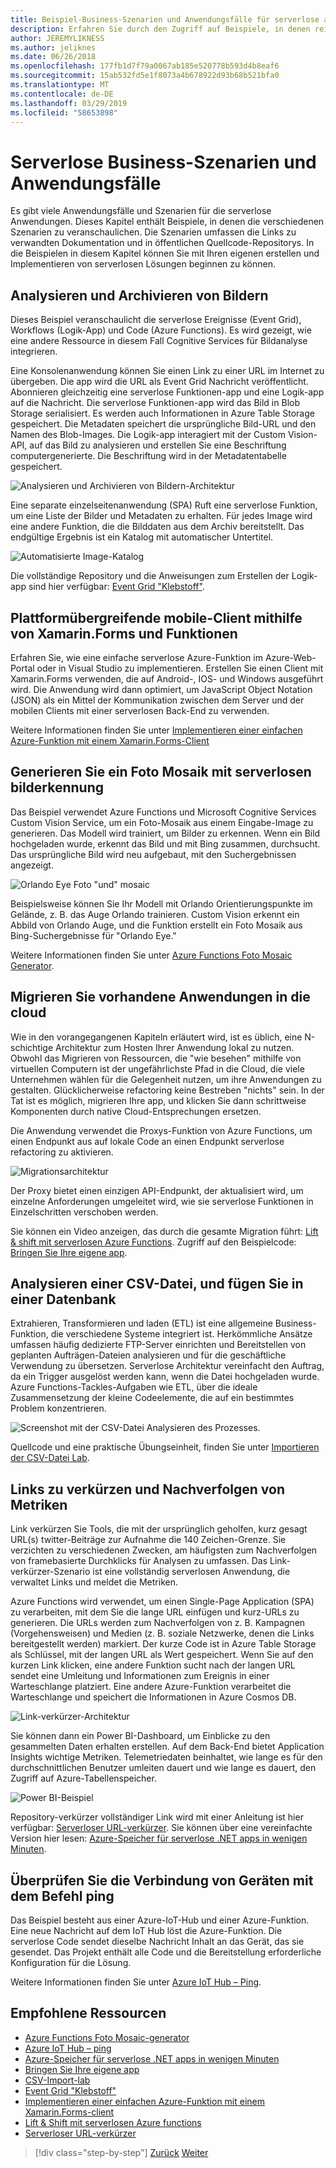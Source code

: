 ```yaml
---
title: Beispiel-Business-Szenarien und Anwendungsfälle für serverlose apps
description: Erfahren Sie durch den Zugriff auf Beispiele, in denen reichen von bildverarbeitung mobilen Back-Ends und ETL-Pipelines, serverlose Architektur mit einem praktischen Ansatz.
author: JEREMYLIKNESS
ms.author: jeliknes
ms.date: 06/26/2018
ms.openlocfilehash: 177fb1d7f79a0067ab185e520778b593d4b8eaf6
ms.sourcegitcommit: 15ab532fd5e1f8073a4b678922d93b68b521bfa0
ms.translationtype: MT
ms.contentlocale: de-DE
ms.lasthandoff: 03/29/2019
ms.locfileid: "58653898"
---
```

# <a name="serverless-business-scenarios-and-use-cases"></a>Serverlose Business-Szenarien und Anwendungsfälle

Es gibt viele Anwendungsfälle und Szenarien für die serverlose Anwendungen. Dieses Kapitel enthält Beispiele, in denen die verschiedenen Szenarien zu veranschaulichen. Die Szenarien umfassen die Links zu verwandten Dokumentation und in öffentlichen Quellcode-Repositorys. In die Beispielen in diesem Kapitel können Sie mit Ihren eigenen erstellen und Implementieren von serverlosen Lösungen beginnen zu können.

## <a name="analyze-and-archive-images"></a>Analysieren und Archivieren von Bildern

Dieses Beispiel veranschaulicht die serverlose Ereignisse (Event Grid), Workflows (Logik-App) und Code (Azure Functions). Es wird gezeigt, wie eine andere Ressource in diesem Fall Cognitive Services für Bildanalyse integrieren.

Eine Konsolenanwendung können Sie einen Link zu einer URL im Internet zu übergeben. Die app wird die URL als Event Grid Nachricht veröffentlicht. Abonnieren gleichzeitig eine serverlose Funktionen-app und eine Logik-app auf die Nachricht. Die serverlose Funktionen-app wird das Bild in Blob Storage serialisiert. Es werden auch Informationen in Azure Table Storage gespeichert. Die Metadaten speichert die ursprüngliche Bild-URL und den Namen des Blob-Images. Die Logik-app interagiert mit der Custom Vision-API, auf das Bild zu analysieren und erstellen Sie eine Beschriftung computergenerierte. Die Beschriftung wird in der Metadatentabelle gespeichert.

![Analysieren und Archivieren von Bildern-Architektur](./media/image-processing-example.png)

Eine separate einzelseitenanwendung (SPA) Ruft eine serverlose Funktion, um eine Liste der Bilder und Metadaten zu erhalten. Für jedes Image wird eine andere Funktion, die die Bilddaten aus dem Archiv bereitstellt. Das endgültige Ergebnis ist ein Katalog mit automatischer Untertitel.

![Automatisierte Image-Katalog](./media/automated-image-gallery.png)

Die vollständige Repository und die Anweisungen zum Erstellen der Logik-app sind hier verfügbar: [Event Grid "Klebstoff"](https://github.com/JeremyLikness/Event-Grid-Glue).

## <a name="cross-platform-mobile-client-using-xamarinforms-and-functions"></a>Plattformübergreifende mobile-Client mithilfe von Xamarin.Forms und Funktionen

Erfahren Sie, wie eine einfache serverlose Azure-Funktion im Azure-Web-Portal oder in Visual Studio zu implementieren. Erstellen Sie einen Client mit Xamarin.Forms verwenden, die auf Android-, IOS- und Windows ausgeführt wird. Die Anwendung wird dann optimiert, um JavaScript Object Notation (JSON) als ein Mittel der Kommunikation zwischen dem Server und der mobilen Clients mit einer serverlosen Back-End zu verwenden.

Weitere Informationen finden Sie unter [Implementieren einer einfachen Azure-Funktion mit einem Xamarin.Forms-Client](https://azure.microsoft.com/resources/samples/functions-xamarin-getting-started/)

## <a name="generate-a-photo-mosaic-with-serverless-image-recognition"></a>Generieren Sie ein Foto Mosaik mit serverlosen bilderkennung

Das Beispiel verwendet Azure Functions und Microsoft Cognitive Services Custom Vision Service, um ein Foto-Mosaik aus einem Eingabe-Image zu generieren. Das Modell wird trainiert, um Bilder zu erkennen. Wenn ein Bild hochgeladen wurde, erkennt das Bild und mit Bing zusammen, durchsucht. Das ursprüngliche Bild wird neu aufgebaut, mit den Suchergebnissen angezeigt.

![Orlando Eye Foto "und" mosaic](./media/orlando-eye-both.png)

Beispielsweise können Sie Ihr Modell mit Orlando Orientierungspunkte im Gelände, z. B. das Auge Orlando trainieren. Custom Vision erkennt ein Abbild von Orlando Auge, und die Funktion erstellt ein Foto Mosaik aus Bing-Suchergebnisse für "Orlando Eye."

Weitere Informationen finden Sie unter [Azure Functions Foto Mosaic Generator](https://azure.microsoft.com/resources/samples/functions-dotnet-photo-mosaic/).

## <a name="migrate-an-existing-application-to-the-cloud"></a>Migrieren Sie vorhandene Anwendungen in die cloud

Wie in den vorangegangenen Kapiteln erläutert wird, ist es üblich, eine N-schichtige Architektur zum Hosten Ihrer Anwendung lokal zu nutzen. Obwohl das Migrieren von Ressourcen, die "wie besehen" mithilfe von virtuellen Computern ist der ungefährlichste Pfad in die Cloud, die viele Unternehmen wählen für die Gelegenheit nutzen, um ihre Anwendungen zu gestalten. Glücklicherweise refactoring keine Bestreben "nichts" sein. In der Tat ist es möglich, migrieren Ihre app, und klicken Sie dann schrittweise Komponenten durch native Cloud-Entsprechungen ersetzen.

Die Anwendung verwendet die Proxys-Funktion von Azure Functions, um einen Endpunkt aus auf lokale Code an einen Endpunkt serverlose refactoring zu aktivieren.

![Migrationsarchitektur](./media/migration-architecture.png)

Der Proxy bietet einen einzigen API-Endpunkt, der aktualisiert wird, um einzelne Anforderungen umgeleitet wird, wie sie serverlose Funktionen in Einzelschritten verschoben werden.

Sie können ein Video anzeigen, das durch die gesamte Migration führt: [Lift & shift mit serverlosen Azure Functions](https://channel9.msdn.com/Events/Connect/2017/E102). Zugriff auf den Beispielcode: [Bringen Sie Ihre eigene app](https://github.com/JeremyLikness/bring-own-app-connect-17).

## <a name="parse-a-csv-file-and-insert-into-a-database"></a>Analysieren einer CSV-Datei, und fügen Sie in einer Datenbank

Extrahieren, Transformieren und laden (ETL) ist eine allgemeine Business-Funktion, die verschiedene Systeme integriert ist. Herkömmliche Ansätze umfassen häufig dedizierte FTP-Server einrichten und Bereitstellen von geplanten Aufträgen-Dateien analysieren und für die geschäftliche Verwendung zu übersetzen. Serverlose Architektur vereinfacht den Auftrag, da ein Trigger ausgelöst werden kann, wenn die Datei hochgeladen wurde. Azure Functions-Tackles-Aufgaben wie ETL, über die ideale Zusammensetzung der kleine Codeelemente, die auf ein bestimmtes Problem konzentrieren.

![Screenshot mit der CSV-Datei Analysieren des Prozesses.](./media/serverless-business-scenarios/csv-parse-database-import.png)

Quellcode und eine praktische Übungseinheit, finden Sie unter [Importieren der CSV-Datei Lab](https://github.com/JeremyLikness/azure-fn-file-process-hol).

## <a name="shorten-links-and-track-metrics"></a>Links zu verkürzen und Nachverfolgen von Metriken

Link verkürzen Sie Tools, die mit der ursprünglich geholfen, kurz gesagt URL(s) twitter-Beiträge zur Aufnahme die 140 Zeichen-Grenze. Sie verzichten zu verschiedenen Zwecken, am häufigsten zum Nachverfolgen von framebasierte Durchklicks für Analysen zu umfassen. Das Link-verkürzer-Szenario ist eine vollständig serverlosen Anwendung, die verwaltet Links und meldet die Metriken.

Azure Functions wird verwendet, um einen Single-Page Application (SPA) zu verarbeiten, mit dem Sie die lange URL einfügen und kurz-URLs zu generieren. Die URLs werden zum Nachverfolgen von z. B. Kampagnen (Vorgehensweisen) und Medien (z. B. soziale Netzwerke, denen die Links bereitgestellt werden) markiert. Der kurze Code ist in Azure Table Storage als Schlüssel, mit der langen URL als Wert gespeichert. Wenn Sie auf den kurzen Link klicken, eine andere Funktion sucht nach der langen URL sendet eine Umleitung und Informationen zum Ereignis in einer Warteschlange platziert. Eine andere Azure-Funktion verarbeitet die Warteschlange und speichert die Informationen in Azure Cosmos DB.

![Link-verkürzer-Architektur](./media/link-shortener-architecture.png)

Sie können dann ein Power BI-Dashboard, um Einblicke zu den gesammelten Daten erhalten erstellen. Auf dem Back-End bietet Application Insights wichtige Metriken. Telemetriedaten beinhaltet, wie lange es für den durchschnittlichen Benutzer umleiten dauert und wie lange es dauert, den Zugriff auf Azure-Tabellenspeicher.

![Power BI-Beispiel](./media/power-bi-example.png)

Repository-verkürzer vollständiger Link wird mit einer Anleitung ist hier verfügbar: [Serverloser URL-verkürzer](https://github.com/jeremylikness/serverless-url-shortener). Sie können über eine vereinfachte Version hier lesen: [Azure-Speicher für serverlose .NET apps in wenigen Minuten](https://blogs.msdn.microsoft.com/webdev/2018/01/25/azure-storage-for-serverless-net-apps-in-minutes/).

## <a name="verify-device-connectivity-using-a-ping"></a>Überprüfen Sie die Verbindung von Geräten mit dem Befehl ping

Das Beispiel besteht aus einer Azure-IoT-Hub und einer Azure-Funktion. Eine neue Nachricht auf dem IoT Hub löst die Azure-Funktion. Die serverlose Code sendet dieselbe Nachricht Inhalt an das Gerät, das sie gesendet. Das Projekt enthält alle Code und die Bereitstellung erforderliche Konfiguration für die Lösung.

Weitere Informationen finden Sie unter [Azure IoT Hub – Ping](https://azure.microsoft.com/resources/samples/iot-hub-node-ping/).

## <a name="recommended-resources"></a>Empfohlene Ressourcen

* [Azure Functions Foto Mosaic-generator](https://azure.microsoft.com/resources/samples/functions-dotnet-photo-mosaic/)
* [Azure IoT Hub – ping](https://azure.microsoft.com/resources/samples/iot-hub-node-ping/)
* [Azure-Speicher für serverlose .NET apps in wenigen Minuten](https://blogs.msdn.microsoft.com/webdev/2018/01/25/azure-storage-for-serverless-net-apps-in-minutes/)
* [Bringen Sie Ihre eigene app](https://github.com/JeremyLikness/bring-own-app-connect-17)
* [CSV-Import-lab](https://github.com/JeremyLikness/azure-fn-file-process-hol)
* [Event Grid "Klebstoff"](https://github.com/JeremyLikness/Event-Grid-Glue)
* [Implementieren einer einfachen Azure-Funktion mit einem Xamarin.Forms-client](https://azure.microsoft.com/resources/samples/functions-xamarin-getting-started/)
* [Lift & Shift mit serverlosen Azure functions](https://channel9.msdn.com/Events/Connect/2017/E102)
* [Serverloser URL-verkürzer](https://github.com/jeremylikness/serverless-url-shortener)

>[!div class="step-by-step"]
>[Zurück](orchestration-patterns.md)
>[Weiter](serverless-conclusion.md)